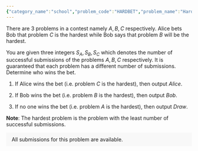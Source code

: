 ```yaml
---
{"category_name":"school","problem_code":"HARDBET","problem_name":"Hardest Problem Bet","problemComponents":{"constraints":"- $1 \\leq T \\leq 100$\n- $1 \\leq S_A,S_B,S_C \\leq 100$\n- $S_A, S_B, S_C$ are all distinct.","constraintsState":true,"subtasks":"TESTING","subtasksState":false,"inputFormat":"- The first line of input contains a single integer $T$ denoting the number of test cases. The description of $T$ test cases follows.\n- The first and only line of each test case contains three space-separated integers $S_A, S_B, S_C$, denoting the number of successful submissions of problems $A, B, C$ respectively. \n","inputFormatState":true,"outputFormat":"For each test case, output the winner of the bet or print Draw in case no one wins the bet.","outputFormatState":true,"sampleTestCases":{"0":{"id":1,"input":"3\n1 4 2\n16 8 10\n14 15 9\n","output":"Draw\nBob\nAlice\n","explanation":"**Test case $1$:**  Problem $A$ turns out to be the hardest so no one wins the bet.\n\n**Test case $2$:**  Problem $B$ turns out to be the hardest so Bob wins the bet.\n\n**Test case $3$:**  Problem $C$ turns out to be the hardest so Alice wins the bet.","isDeleted":false}}},"video_editorial_url":"https://youtu.be/TKeZ6o88OXM","languages_supported":{"0":"CPP14","1":"C","2":"JAVA","3":"PYTH 3.6","4":"CPP17","5":"PYTH","6":"PYP3","7":"CS2","8":"ADA","9":"PYPY","10":"TEXT","11":"PAS fpc","12":"NODEJS","13":"RUBY","14":"PHP","15":"GO","16":"HASK","17":"TCL","18":"PERL","19":"SCALA","20":"LUA","21":"kotlin","22":"BASH","23":"JS","24":"LISP sbcl","25":"rust","26":"PAS gpc","27":"BF","28":"CLOJ","29":"R","30":"D","31":"CAML","32":"FORT","33":"ASM","34":"swift","35":"FS","36":"WSPC","37":"LISP clisp","38":"SQL","39":"SCM guile","40":"PERL6","41":"ERL","42":"CLPS","43":"ICK","44":"NICE","45":"PRLG","46":"ICON","47":"COB","48":"SCM chicken","49":"PIKE","50":"SCM qobi","51":"ST","52":"SQLQ","53":"NEM"},"max_timelimit":0.5,"source_sizelimit":50000,"problem_author":"utkarsh_adm","problem_tester":"","date_added":"26-08-2021","tags":{"0":"cakewalk","1":"start10","2":"utkarsh_adm"},"problem_difficulty_level":"Unavailable","best_tag":"","editorial_url":"https://discuss.codechef.com/problems/HARDBET","time":{"view_start_date":1630243800,"submit_start_date":1630243800,"visible_start_date":1630243800,"end_date":1735669800},"is_direct_submittable":false,"problemDiscussURL":"https://discuss.codechef.com/search?q=HARDBET","is_proctored":false,"visitedContests":{},"layout":"problem"}
---
```

There are $3$ problems in a contest namely $A, B, C$ respectively. Alice bets Bob that problem $C$ is the hardest while Bob says that problem $B$ will be the hardest. 

You are given three integers $S_A, S_B, S_C$ which denotes the number of successful submissions of the problems $A, B, C$ respectively. It is guaranteed that each problem has a different number of submissions. Determine who wins the bet.

1) If Alice wins the bet (i.e. problem $C$ is the hardest), then output $Alice$.

2) If Bob wins the bet (i.e. problem $B$ is the hardest), then output $Bob$.

3) If no one wins the bet (i.e. problem $A$ is the hardest), then output $Draw$.

**Note**: The hardest problem is the problem with the least number of successful submissions.
<aside style='background: #f8f8f8;padding: 10px 15px;'><div>All submissions for this problem are available.</div></aside>